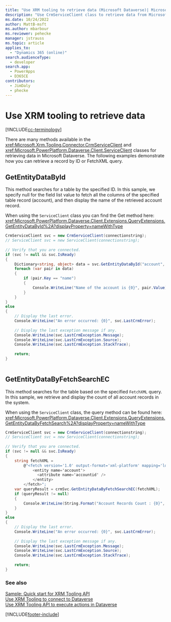 ```yaml
---
title: "Use XRM tooling to retrieve data (Microsoft Dataverse)| Microsoft Docs"
description: "Use CrmServiceClient class to retrieve data from Microsoft Dataverse"
ms.date: 10/24/2022
author: MattB-msft
ms.author: mbarbour
ms.reviewer: pehecke
manager: jstrauss
ms.topic: article
applies_to: 
  - "Dynamics 365 (online)"
search.audienceType: 
  - developer
search.app: 
  - PowerApps
  - D365CE
contributors: 
  - JimDaly
  - phecke 
---
```

# Use XRM tooling to retrieve data

[!INCLUDE[cc-terminology](../includes/cc-terminology.md)]

There are many methods available in the <xref:Microsoft.Xrm.Tooling.Connector.CrmServiceClient> and <xref:Microsoft.PowerPlatform.Dataverse.Client.ServiceClient> classes for retrieving data in Microsoft Dataverse. The following examples demonstrate how you can retrieve a record by ID or FetchXML query. 
  
## GetEntityDataById  

This method searches for a table by the specified ID. In this sample, we specify null for the field list value to fetch all the columns of the specified table record (account), and then display the name of the retrieved account record.

When using the `ServiceClient` class you can find the Get method here: <xref:Microsoft.PowerPlatform.Dataverse.Client.Extensions.QueryExtensions.GetEntityDataById%2A?displayProperty=nameWithType>
  
```csharp  
CrmServiceClient svc = new CrmServiceClient(connectionstring); 
// ServiceClient svc = new ServiceClient(connectionstring); 
  
// Verify that you are connected.  
if (svc != null && svc.IsReady)  
{  
    Dictionary<string, object> data = svc.GetEntityDataById("account", <Account_ID>, null);  
    foreach (var pair in data)  
    {  
        if (pair.Key == "name")  
        {  
            Console.WriteLine("Name of the account is {0}", pair.Value);  
        }  
    }  
}  
else  
{  
    // Display the last error.  
    Console.WriteLine("An error occurred: {0}", svc.LastCrmError);  
  
    // Display the last exception message if any.  
    Console.WriteLine(svc.LastCrmException.Message);  
    Console.WriteLine(svc.LastCrmException.Source);  
    Console.WriteLine(svc.LastCrmException.StackTrace);  
  
    return;  
}  
  
```  
  
## GetEntityDataByFetchSearchEC  

This method searches for the table based on the specified `FetchXML` query. In this sample, we retrieve and display the count of all account records in the system.

When using the `ServiceClient` class, the query method can be found here: <xref:Microsoft.PowerPlatform.Dataverse.Client.Extensions.QueryExtensions.GetEntityDataByFetchSearch%2A?displayProperty=nameWithType>
  
```csharp  
CrmServiceClient svc = new CrmServiceClient(connectionstring);
// ServiceClient svc = new ServiceClient(connectionstring);  
  
// Verify that you are connected.  
if (svc != null && svc.IsReady)  
{   
    string fetchXML =   
        @"<fetch version='1.0' output-format='xml-platform' mapping='logical' distinct='false' returntotalrecordcount='true' >  
            <entity name='account'>  
              <attribute name='accountid' />  
            </entity>  
        </fetch>";  
    var queryResult = crmSvc.GetEntityDataByFetchSearchEC(fetchXML);  
    if (queryResult != null)  
    {  
        Console.WriteLine(String.Format("Account Records Count : {0}", queryResult.TotalRecordCount));  
    }  
}  
else  
{  
    // Display the last error.  
    Console.WriteLine("An error occurred: {0}", svc.LastCrmError);  
  
    // Display the last exception message if any.  
    Console.WriteLine(svc.LastCrmException.Message);  
    Console.WriteLine(svc.LastCrmException.Source);  
    Console.WriteLine(svc.LastCrmException.StackTrace);  
  
    return;  
}  
```  
  
### See also  

[Sample: Quick start for XRM Tooling API](sample-quick-start-xrm-tooling-api.md)<br />
[Use XRM Tooling to connect to Dataverse](use-crmserviceclient-constructors-connect.md)<br />
[Use XRM Tooling API to execute actions in Dataverse](use-xrm-tooling-execute-actions.md)

[!INCLUDE[footer-include](../../../includes/footer-banner.md)]